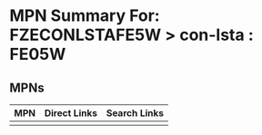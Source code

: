 



# MPN Summary For: FZECONLSTAFE5W > con-lsta : FE05W

## MPNs
  

|MPN|Direct Links|Search Links|
| :--- | :--- | :--- |
||||
